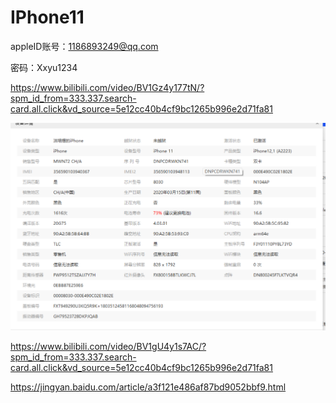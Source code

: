 # IPhone11

appleID账号：[1186893249@qq.com](mailto:1186893249@qq.com "1186893249@qq.com")

密码：Xxyu1234

<https://www.bilibili.com/video/BV1Gz4y177tN/?spm_id_from=333.337.search-card.all.click&vd_source=5e12cc40b4cf9bc1265b996e2d71fa81>

![](image/7c20q5r-f7_a5SancHGlk.png)

<https://www.bilibili.com/video/BV1gU4y1s7AC/?spm_id_from=333.337.search-card.all.click&vd_source=5e12cc40b4cf9bc1265b996e2d71fa81>

<https://jingyan.baidu.com/article/a3f121e486af87bd9052bbf9.html>
